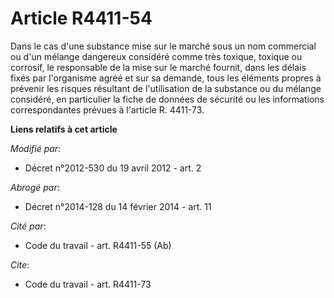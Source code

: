 # Article R4411-54

Dans le cas d'une substance mise sur le marché sous un nom commercial ou d'un mélange dangereux considéré comme très toxique,
toxique ou corrosif, le responsable de la mise sur le marché fournit, dans les délais fixés par l'organisme agréé et sur sa
demande, tous les éléments propres à prévenir les risques résultant de l'utilisation de la substance ou du mélange considéré,
en particulier la fiche de données de sécurité ou les informations correspondantes prévues à l'article R. 4411-73.

**Liens relatifs à cet article**

_Modifié par_:

  - Décret n°2012-530 du 19 avril 2012 - art. 2

_Abrogé par_:

  - Décret n°2014-128 du 14 février 2014 - art. 11

_Cité par_:

  - Code du travail - art. R4411-55 (Ab)

_Cite_:

  - Code du travail - art. R4411-73
